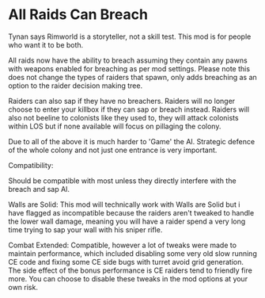# All Raids Can Breach

Tynan says Rimworld is a storyteller, not a skill test. This mod is for people who want it to be both.

All raids now have the ability to breach assuming they contain any pawns with weapons enabled for breaching as per mod settings. Please note this does not change the types of raiders that spawn, only adds breaching as an option to the raider decision making tree.

Raiders can also sap if they have no breachers. Raiders will no longer choose to enter your killbox if they can sap or breach instead. Raiders will also not beeline to colonists like they used to, they will attack colonists within LOS but if none available will focus on pillaging the colony.

Due to all of the above it is much harder to 'Game' the AI. Strategic defence of the whole colony and not just one entrance is very important.

Compatibility:

Should be compatible with most unless they directly interfere with the breach and sap AI.

Walls are Solid: This mod will technically work with Walls are Solid but i have flagged as incompatible because the raiders aren't tweaked to handle the lower wall damage, meaning you will have a raider spend a very long time trying to sap your wall with his sniper rifle.

Combat Extended: Compatible, however a lot of tweaks were made to maintain performance, which included disabling some very old slow running CE code and fixing some CE side bugs with turret avoid grid generation. The side effect of the bonus performance is CE raiders tend to friendly fire more. You can choose to disable these tweaks in the mod options at your own risk.
